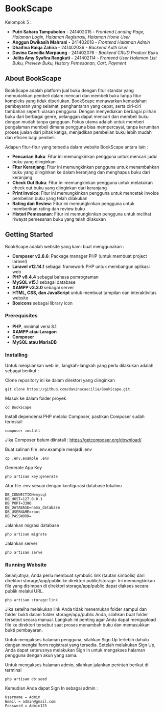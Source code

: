 # BookScape

Kelompok 5 :
- **Putri Sahara Tampubolon** - 241402015 - *Frontend Landing Page, Halaman Login, Halaman Registrasi, Halaman Home User*
- **Anggun Dwikasih Mahrani** - 241402018 - *Frontend Halaman Admin*
- **Dhaifina Raiqa Zahira** - 241402036 - *Backend Auth User*
- **Davina Caecilia Marpaung** - 241402076 - *Backend CRUD Product Buku*
- **Jelita Amy Syafira Rangkuti** - 241402114 - *Frontend User Halaman List Buku, Preview Buku, History Pemesanan, Cart, Payment*

## About BookScape

BookScape adalah platform jual buku dengan fitur standar yang memudahkan pembeli dalam mencari dan membeli buku tanpa fitur kompleks yang tidak diperlukan. BookScape menawarkan kemudahan pembayaran yang selamat, penghantaran yang cepat, serta ciri-ciri tambahan seperti ulasan pengguna. Dengan menyediakan berbagai pilihan buku dari berbagai genre, pelanggan dapat mencari dan membeli buku dengan mudah tanpa gangguan. Fokus utama adalah untuk memberi pengalaman membeli dimana pengguna bisa mempercayai, tanpa kerumitan proses jualan dari pihak ketiga, menjadikan pembelian buku lebih mudah dan efisien bagi pembeli.

Adapun fitur-fitur yang tersedia dalam website BookScape antara lain :
- **Pencarian Buku**: Fitur ini memungkinkan pengguna untuk mencari judul buku yang diinginkan
- **Fitur Keranjang**: Fitur ini memungkinkan pengguna untuk menambahkan buku yang diinginkan ke dalam keranjang dan menghapus buku dari keranjang
- **Check Out Buku**: Fitur ini memungkinkan pengguna untuk melakukan check out buku yang diinginkan dari keranjang
- **Print Invoice**: Fitur ini memungkinkan pengguna untuk mencetak invoice pembelian buku yang telah dilakukan
- **Rating dan Review**: Fitur ini memungkinkan pengguna untuk memberikan rating dan review buku
- **Histori Pemesanan**: Fitur ini memungkinkan pengguna untuk melihat riwayat pemesanan buku yang telah dilakukan

## Getting Started

BookScape adalah website yang kami buat menggunakan :
- **Composer v2.8.6**: Package manager PHP (untuk membuat project laravel)
- **Laravel v12.14.1** sebagai framework PHP untuk membangun aplikasi web
- **PHP v8.4.4** sebagai bahasa pemrograman
- **MySQL v15.1** sebagai database
- **XAMPP v3.3.0** sebagai server
- **HTML, CSS, dan JavaScript** untuk membuat tampilan dan interaktivitas website
- **Boxicons** sebagai library icon

### Prerequisites

- **PHP**, minimal versi 8.1
- **XAMPP atau Laragon**
- **Composer**
- **MySQL atau MariaDB**

### Installing

Untuk menjalankan web ini, langkah-langkah yang perlu dilakukan adalah sebagai berikut :

Clone repository ini ke dalam direktori yang diinginkan

    git clone https://github.com/davinacaecilia/BookScape.git

Masuk ke dalam folder proyek

    cd BookScape

Install dependensi PHP melalui Composer, pastikan Composer sudah terinstall

    composer install

Jika Composer belum diinstall : https://getcomposer.org/download/

Buat salinan file .env.example menjadi .env

    cp .env.example .env

Generate App Key

    php artisan key:generate

Atur file .env sesuai dengan konfigurasi database lokalmu

    DB_CONNECTION=mysql
    DB_HOST=127.0.0.1
    DB_PORT=3306
    DB_DATABASE=nama_database
    DB_USERNAME=root
    DB_PASSWORD=

Jalankan migrasi database

    php artisan migrate

Jalankan server

    php artisan serve


### Running Website

Selanjutnya, Anda perlu membuat symbolic link (tautan simbolis) dari direktori storage/app/public ke direktori public/storage. Ini memungkinkan file yang disimpan di direktori storage/app/public dapat diakses secara publik melalui URL.

    php artisan storage:link
    
Jika setelha melakukan link Anda tidak menemukan folder sampul dan folder bukti dalam folder storage/app/public Anda, silahkan buat folder tersebut secara manual. Langkah ini penting agar Anda dapat mengupload file ke direktori tersebut saat proses menambah buku dan memasukkan bukti pembayaran.

Untuk mengakses halaman pengguna, silahkan Sign Up terlebih dahulu dengan mengisi form registrasi yang tersedia. Setelah melakukan Sign Up, Anda dapat seterusnya melakukan Sign In untuk mengakses halaman pengguna dengan akun yang sama.


Untuk mengakses halaman admin, silahkan jalankan perintah berikut di terminal

    php artisan db:seed

Kemudian Anda dapat Sign In sebagai admin :

    Username = Admin
    Email = admin@gmail.com
    Password = Admin123